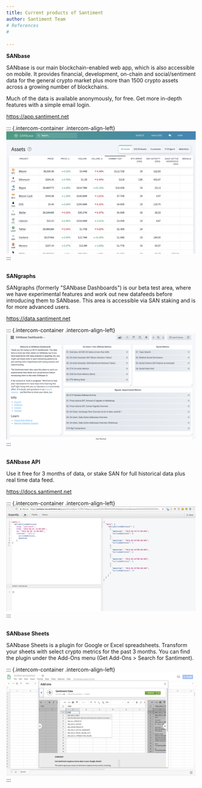 ```yaml
---
title: Current products of Santiment
author: Santiment Team
# References
#

---
```


**SANbase**

SANbase is our main blockchain-enabled web app, which is also accessible
on mobile. It provides financial, development, on-chain and
social/sentiment data for the general crypto market plus more than 1500
crypto assets across a growing number of blockchains.

Much of the data is available anonymously, for free. Get more in-depth
features with a simple email login.

<https://app.santiment.net>

::: {.intercom-container .intercom-align-left}
![](4.png)
:::

**\
SANgraphs**

SANgraphs (formerly \"SANbase Dashboards\") is our beta test area, where
we have experimental features and work out new datafeeds before
introducing them to SANbase. This area is accessible via SAN staking and
is for more advanced users.

<https://data.santiment.net>

::: {.intercom-container .intercom-align-left}
![](3.png)
:::

\
**SANbase API**

Use it free for 3 months of data, or stake SAN for full historical data
plus real time data feed.

<https://docs.santiment.net>

::: {.intercom-container .intercom-align-left}
![](1.png)
:::

\
**SANbase Sheets**

SANbase Sheets is a plugin for Google or Excel spreadsheets. Transform
your sheets with select crypto metrics for the past 3 months. You can
find the plugin under the Add-Ons menu (Get Add-Ons \> Search for
Santiment).

::: {.intercom-container .intercom-align-left}
![](2.png)
:::
